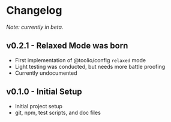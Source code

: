 # Changelog 

*Note: currently in beta.*

## v0.2.1 - Relaxed Mode was born
- First implementation of @toolio/config `relaxed` mode
- Light testing was conducted, but needs more battle proofing
- Currently undocumented

## v0.1.0 - Initial Setup
- Initial project setup
- git, npm, test scripts, and doc files